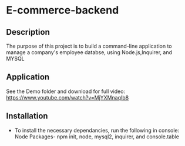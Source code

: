 # E-commerce-backend
      
## Description
The purpose of this project is to build a command-line application to manage a company's employee databse, using Node.js,Inquirer, and MYSQL
      
## Application
See the Demo folder and download for full video: https://www.youtube.com/watch?v=MjYXMnaqIb8

## Installation
* To install the necessary dependancies, run the following in console: Node Packages- npm init, node, mysql2, inquirer, and console.table



